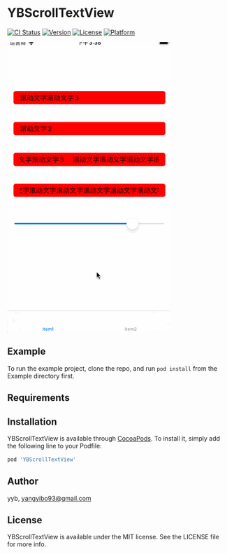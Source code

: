 # YBScrollTextView

[![CI Status](https://img.shields.io/travis/yangyibo93@gmail.com/YBScrollTextView.svg?style=flat)](https://travis-ci.org/yangyibo93@gmail.com/YBScrollTextView)
[![Version](https://img.shields.io/cocoapods/v/YBScrollTextView.svg?style=flat)](https://cocoapods.org/pods/YBScrollTextView)
[![License](https://img.shields.io/cocoapods/l/YBScrollTextView.svg?style=flat)](https://cocoapods.org/pods/YBScrollTextView)
[![Platform](https://img.shields.io/cocoapods/p/YBScrollTextView.svg?style=flat)](https://cocoapods.org/pods/YBScrollTextView)

![](https://github.com/YangYiBo23/YBScrollTextView/blob/master/Example/YBScrollTextView/demo.gif)

## Example

To run the example project, clone the repo, and run `pod install` from the Example directory first.

## Requirements

## Installation

YBScrollTextView is available through [CocoaPods](https://cocoapods.org). To install
it, simply add the following line to your Podfile:

```ruby
pod 'YBScrollTextView'
```

## Author

yyb, yangyibo93@gmail.com

## License

YBScrollTextView is available under the MIT license. See the LICENSE file for more info.
